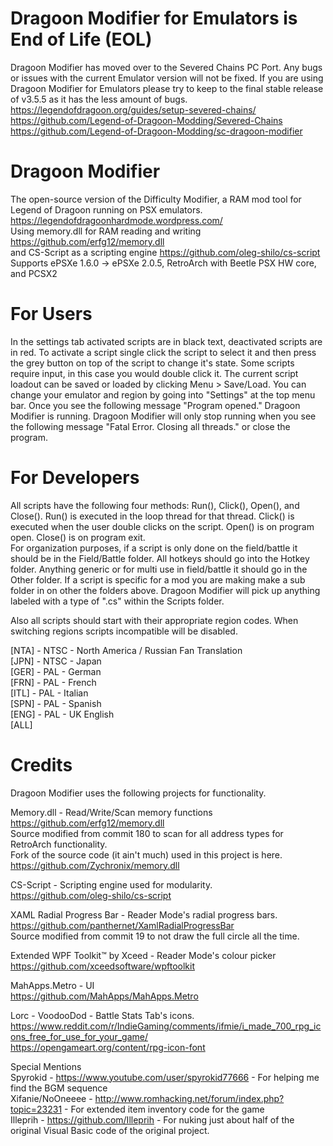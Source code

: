 # Dragoon Modifier for Emulators is End of Life (EOL)
Dragoon Modifier has moved over to the Severed Chains PC Port. Any bugs or issues with the current Emulator version will not be fixed.
If you are using Dragoon Modifier for Emulators please try to keep to the final stable release of v3.5.5 as it has the less amount of bugs.  
https://legendofdragoon.org/guides/setup-severed-chains/  
https://github.com/Legend-of-Dragoon-Modding/Severed-Chains  
https://github.com/Legend-of-Dragoon-Modding/sc-dragoon-modifier  

# Dragoon Modifier
The open-source version of the Difficulty Modifier, a RAM mod tool for Legend of Dragoon running on PSX emulators. https://legendofdragoonhardmode.wordpress.com/  
Using memory.dll for RAM reading and writing https://github.com/erfg12/memory.dll  
and CS-Script as a scripting engine https://github.com/oleg-shilo/cs-script  
Supports ePSXe 1.6.0 -> ePSXe 2.0.5, RetroArch with Beetle PSX HW core, and PCSX2  
  
# For Users  
In the settings tab activated scripts are in black text, deactivated scripts are in red. To activate a script single click the script to select it and then press the grey button on top of the script to change it's state. Some scripts require input, in this case you would double click it. The current script loadout can be saved or loaded by clicking Menu > Save/Load. You can change your emulator and region by going into "Settings" at the top menu bar. Once you see the following message "Program opened." Dragoon Modifier is running. Dragoon Modifier will only stop running when you see the following message "Fatal Error. Closing all threads." or close the program.  
  
# For Developers  
All scripts have the following four methods: Run(), Click(), Open(), and Close(). Run() is executed in the loop thread for that thread. Click() is executed when the user double clicks on the script. Open() is on program open. Close() is on program exit.  
For organization purposes, if a script is only done on the field/battle it should be in the Field/Battle folder. All hotkeys should go into the Hotkey folder. Anything generic or for multi use in field/battle it should go in the Other folder. If a script is specific for a mod you are making make a sub folder in on other the folders above. Dragoon Modifier will pick up anything labeled with a type of ".cs" within the Scripts folder.  
  
Also all scripts should start with their appropriate region codes. When switching regions scripts incompatible will be disabled.  
  
[NTA] - NTSC - North America / Russian Fan Translation  
[JPN] - NTSC - Japan  
[GER] - PAL - German  
[FRN] - PAL - French  
[ITL] - PAL - Italian  
[SPN] - PAL - Spanish  
[ENG] - PAL - UK English  
[ALL]  

# Credits  
Dragoon Modifier uses the following projects for functionality.  

Memory.dll - Read/Write/Scan memory functions  
https://github.com/erfg12/memory.dll  
Source modified from commit 180 to scan for all address types for RetroArch functionality.  
Fork of the source code (it ain't much) used in this project is here.  
https://github.com/Zychronix/memory.dll  
  
CS-Script - Scripting engine used for modularity.  
https://github.com/oleg-shilo/cs-script  
  
XAML Radial Progress Bar - Reader Mode's radial progress bars.  
https://github.com/panthernet/XamlRadialProgressBar  
Source modified from commit 19 to not draw the full circle all the time.  
  
Extended WPF Toolkit™ by Xceed - Reader Mode's colour picker  
https://github.com/xceedsoftware/wpftoolkit  
  
MahApps.Metro - UI  
https://github.com/MahApps/MahApps.Metro  
  
Lorc - VoodooDod - Battle Stats Tab's icons.  
https://www.reddit.com/r/IndieGaming/comments/ifmie/i_made_700_rpg_icons_free_for_use_for_your_game/  
https://opengameart.org/content/rpg-icon-font  
  
Special Mentions  
Spyrokid - https://www.youtube.com/user/spyrokid77666 - For helping me find the BGM sequence  
Xifanie/NoOneeee - http://www.romhacking.net/forum/index.php?topic=23231 - For extended item inventory code for the game  
Illeprih - https://github.com/Illeprih - For nuking just about half of the original Visual Basic code of the original project. 
